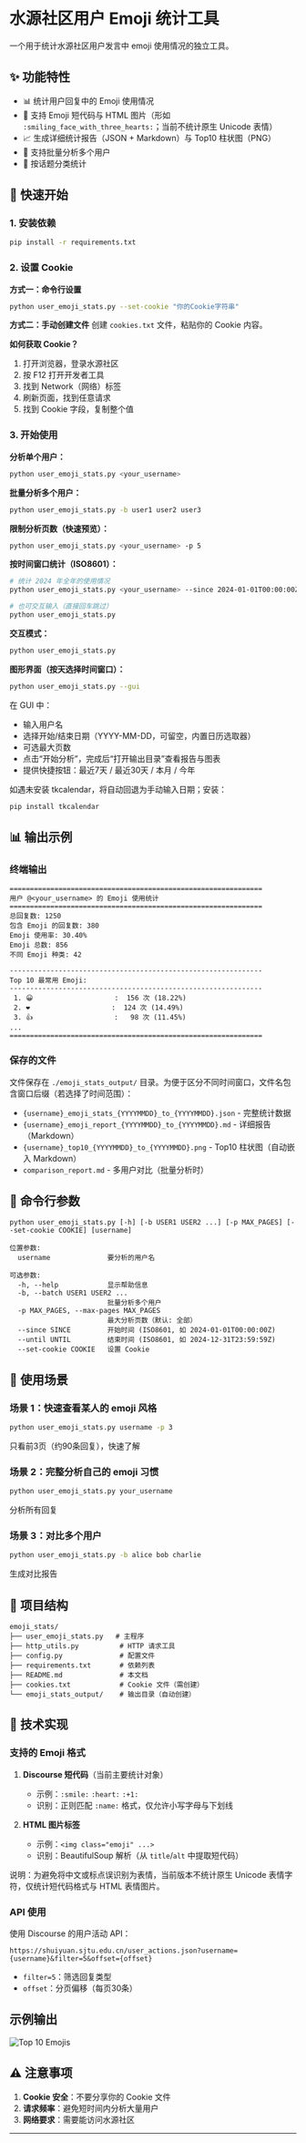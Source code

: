 # 水源社区用户 Emoji 统计工具

一个用于统计水源社区用户发言中 emoji 使用情况的独立工具。

## ✨ 功能特性

- 📊 统计用户回复中的 Emoji 使用情况
- 🎯 支持 Emoji 短代码与 HTML 图片（形如 `:smiling_face_with_three_hearts:`；当前不统计原生 Unicode 表情）
- 📈 生成详细统计报告（JSON + Markdown）与 Top10 柱状图（PNG）
- 👥 支持批量分析多个用户
- 📁 按话题分类统计

## 🚀 快速开始

### 1. 安装依赖

```bash
pip install -r requirements.txt
```

### 2. 设置 Cookie

**方式一：命令行设置**
```bash
python user_emoji_stats.py --set-cookie "你的Cookie字符串"
```

**方式二：手动创建文件**
创建 `cookies.txt` 文件，粘贴你的 Cookie 内容。

**如何获取 Cookie？**
1. 打开浏览器，登录水源社区
2. 按 F12 打开开发者工具
3. 找到 Network（网络）标签
4. 刷新页面，找到任意请求
5. 找到 Cookie 字段，复制整个值

### 3. 开始使用

**分析单个用户：**
```bash
python user_emoji_stats.py <your_username>
```

**批量分析多个用户：**
```bash
python user_emoji_stats.py -b user1 user2 user3
```

**限制分析页数（快速预览）：**
```bash
python user_emoji_stats.py <your_username> -p 5
```

**按时间窗口统计（ISO8601）：**
```bash
# 统计 2024 年全年的使用情况
python user_emoji_stats.py <your_username> --since 2024-01-01T00:00:00Z --until 2024-12-31T23:59:59Z

# 也可交互输入（直接回车跳过）
python user_emoji_stats.py
```

**交互模式：**
```bash
python user_emoji_stats.py
```

**图形界面（按天选择时间窗口）：**
```bash
python user_emoji_stats.py --gui
```
在 GUI 中：
- 输入用户名
- 选择开始/结束日期（YYYY-MM-DD，可留空，内置日历选取器）
- 可选最大页数
- 点击“开始分析”，完成后“打开输出目录”查看报告与图表
 - 提供快捷按钮：最近7天 / 最近30天 / 本月 / 今年

如遇未安装 tkcalendar，将自动回退为手动输入日期；安装：
```bash
pip install tkcalendar
```

## 📊 输出示例

### 终端输出
```
==============================================================
用户 @<your_username> 的 Emoji 使用统计
==============================================================
总回复数: 1250
包含 Emoji 的回复数: 380
Emoji 使用率: 30.40%
Emoji 总数: 856
不同 Emoji 种类: 42

--------------------------------------------------------------
Top 10 最常用 Emoji:
--------------------------------------------------------------
 1. 😀                    :  156 次 (18.22%)
 2. ❤️                    :  124 次 (14.49%)
 3. 👍                    :   98 次 (11.45%)
...
==============================================================
```

### 保存的文件

文件保存在 `./emoji_stats_output/` 目录。为便于区分不同时间窗口，文件名包含窗口后缀（若选择了时间范围）：
- `{username}_emoji_stats_{YYYYMMDD}_to_{YYYYMMDD}.json` - 完整统计数据
- `{username}_emoji_report_{YYYYMMDD}_to_{YYYYMMDD}.md` - 详细报告（Markdown）
- `{username}_top10_{YYYYMMDD}_to_{YYYYMMDD}.png` - Top10 柱状图（自动嵌入 Markdown）
- `comparison_report.md` - 多用户对比（批量分析时）

## 📝 命令行参数

```
python user_emoji_stats.py [-h] [-b USER1 USER2 ...] [-p MAX_PAGES] [--set-cookie COOKIE] [username]

位置参数:
  username              要分析的用户名

可选参数:
  -h, --help            显示帮助信息
  -b, --batch USER1 USER2 ...
                        批量分析多个用户
  -p MAX_PAGES, --max-pages MAX_PAGES
                        最大分析页数（默认: 全部）
  --since SINCE         开始时间 (ISO8601, 如 2024-01-01T00:00:00Z)
  --until UNTIL         结束时间 (ISO8601, 如 2024-12-31T23:59:59Z)
  --set-cookie COOKIE   设置 Cookie
```

## 🎯 使用场景

### 场景 1：快速查看某人的 emoji 风格
```bash
python user_emoji_stats.py username -p 3
```
只看前3页（约90条回复），快速了解

### 场景 2：完整分析自己的 emoji 习惯
```bash
python user_emoji_stats.py your_username
```
分析所有回复

### 场景 3：对比多个用户
```bash
python user_emoji_stats.py -b alice bob charlie
```
生成对比报告

## 📁 项目结构

```
emoji_stats/
├── user_emoji_stats.py   # 主程序
├── http_utils.py          # HTTP 请求工具
├── config.py              # 配置文件
├── requirements.txt       # 依赖列表
├── README.md              # 本文档
├── cookies.txt            # Cookie 文件（需创建）
└── emoji_stats_output/    # 输出目录（自动创建）
```

## 🔧 技术实现

### 支持的 Emoji 格式

1. **Discourse 短代码**（当前主要统计对象）
   - 示例：`:smile:` `:heart:` `:+1:`
   - 识别：正则匹配 `:name:` 格式，仅允许小写字母与下划线

2. **HTML 图片标签**
   - 示例：`<img class="emoji" ...>`
   - 识别：BeautifulSoup 解析（从 `title`/`alt` 中提取短代码）

说明：为避免将中文或标点误识别为表情，当前版本不统计原生 Unicode 表情字符，仅统计短代码格式与 HTML 表情图片。

### API 使用

使用 Discourse 的用户活动 API：
```
https://shuiyuan.sjtu.edu.cn/user_actions.json?username={username}&filter=5&offset={offset}
```

- `filter=5`：筛选回复类型
- `offset`：分页偏移（每页30条）


## 示例输出

![Top 10 Emojis](./assets/example.png)




## ⚠️ 注意事项

1. **Cookie 安全**：不要分享你的 Cookie 文件
2. **请求频率**：避免短时间内分析大量用户
3. **网络要求**：需要能访问水源社区



---


